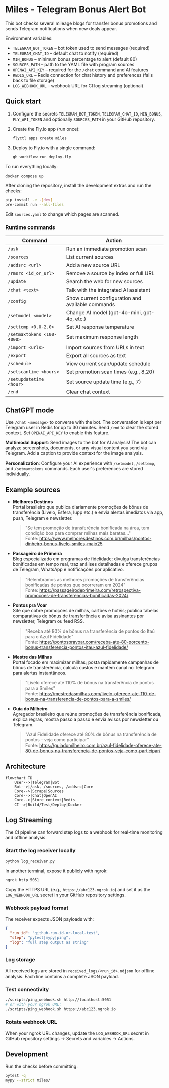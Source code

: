 # Miles - Telegram Bonus Alert Bot

This bot checks several mileage blogs for transfer bonus promotions and sends
Telegram notifications when new deals appear.

Environment variables:

- `TELEGRAM_BOT_TOKEN` – bot token used to send messages (required)
- `TELEGRAM_CHAT_ID` – default chat to notify (required)
- `MIN_BONUS` – minimum bonus percentage to alert (default 80)
- `SOURCES_PATH` – path to the YAML file with program sources
- `OPENAI_API_KEY` – required for the `/chat` command and AI features
- `REDIS_URL` – Redis connection for chat history and preferences (falls back to file storage)
- `LOG_WEBHOOK_URL` – webhook URL for CI log streaming (optional)

## Quick start

1. Configure the secrets `TELEGRAM_BOT_TOKEN`, `TELEGRAM_CHAT_ID`, `MIN_BONUS`,
   `FLY_API_TOKEN` and optionally `SOURCES_PATH` in your GitHub repository.

2. Create the Fly.io app (run once):

   ```bash
   flyctl apps create miles
   ```
3. Deploy to Fly.io with a single command:

   ```bash
   gh workflow run deploy-fly
   ```

To run everything locally:

```bash
docker compose up
```

After cloning the repository, install the development extras and run the checks:

```bash
pip install -e .[dev]
pre-commit run --all-files
```

Edit `sources.yaml` to change which pages are scanned.

### Runtime commands

| Command | Action |
|---------|--------|
| `/ask` | Run an immediate promotion scan |
| `/sources` | List current sources |
| `/addsrc <url>` | Add a new source URL |
| `/rmsrc <id_or_url>` | Remove a source by index or full URL |
| `/update` | Search the web for new sources |
| `/chat <text>` | Talk with the integrated AI assistant |
| `/config` | Show current configuration and available commands |
| `/setmodel <model>` | Change AI model (gpt-4o-mini, gpt-4o, etc.) |
| `/settemp <0.0-2.0>` | Set AI response temperature |
| `/setmaxtokens <100-4000>` | Set maximum response length |
| `/import <urls>` | Import sources from URLs in text |
| `/export` | Export all sources as text |
| `/schedule` | View current scan/update schedule |
| `/setscantime <hours>` | Set promotion scan times (e.g., 8,20) |
| `/setupdatetime <hour>` | Set source update time (e.g., 7) |
| `/end` | Clear chat context |

## ChatGPT mode

Use `/chat <message>` to converse with the bot. The conversation is kept per
Telegram user in Redis for up to 30 minutes. Send `/end` to clear the stored
context. Set `OPENAI_API_KEY` to enable this feature.

**Multimodal Support**: Send images to the bot for AI analysis! The bot can analyze screenshots, documents, or any visual content you send via Telegram. Add a caption to provide context for the image analysis.

**Personalization**: Configure your AI experience with `/setmodel`, `/settemp`, and `/setmaxtokens` commands. Each user's preferences are stored individually.

## Example sources

- **Melhores Destinos**<br>
  Portal brasileiro que publica diariamente promoções de bônus de transferência (Livelo, Esfera, Iupp etc.) e envia alertas imediatos via app, push, Telegram e newsletter.
  > "Se tem promoção de transferência bonificada na área, tem condição boa para comprar milhas mais baratas..."<br>
  Fonte: <https://www.melhoresdestinos.com.br/milhas/pontos-dinheiro-bonus-livelo-smiles-maio25>

- **Passageiro de Primeira**<br>
  Blog especializado em programas de fidelidade; divulga transferências bonificadas em tempo real, traz análises detalhadas e oferece grupos de Telegram, WhatsApp e notificações por aplicativo.
  > "Relembramos as melhores promoções de transferências bonificadas de pontos que ocorreram em 2024"<br>
  Fonte: <https://passageirodeprimeira.com/retrospectiva-promocoes-de-transferencias-bonificadas-2024/>

- **Pontos pra Voar**<br>
  Site que cobre promoções de milhas, cartões e hotéis; publica tabelas comparativas de bônus de transferência e avisa assinantes por newsletter, Telegram ou feed RSS.
  > "Receba até 80% de bônus na transferência de pontos do Itaú para o Azul Fidelidade"<br>
  Fonte: <https://pontospravoar.com/receba-ate-80-porcento-bonus-transferencia-pontos-itau-azul-fidelidade/>

- **Mestre das Milhas**<br>
  Portal focado em maximizar milhas; posta rapidamente campanhas de bônus de transferência, calcula custos e mantém canal no Telegram para alertas instantâneos.
  > "Livelo oferece até 110% de bônus na transferência de pontos para a Smiles"<br>
  Fonte: <https://mestredasmilhas.com/livelo-oferece-ate-110-de-bonus-na-transferencia-de-pontos-para-a-smiles/>

- **Guia do Milheiro**<br>
  Agregador brasileiro que reúne promoções de transferência bonificada, explica regras, mostra passo a passo e envia avisos por newsletter ou Telegram.
  > "Azul Fidelidade oferece até 80% de bônus na transferência de pontos – veja como participar"<br>
  Fonte: <https://guiadomilheiro.com.br/azul-fidelidade-oferece-ate-80-de-bonus-na-transferencia-de-pontos-veja-como-participar/>

## Architecture

```mermaid
flowchart TD
    User-->|Telegram|Bot
    Bot-->|/ask, /sources, /addsrc|Core
    Core-->|Scrape|Sources
    Core-->|Chat|OpenAI
    Core-->|Store context|Redis
    CI-->|Build/Test/Deploy|Docker
```

## Log Streaming

The CI pipeline can forward step logs to a webhook for real-time monitoring and offline analysis.

### Start the log receiver locally

```bash
python log_receiver.py
```

In another terminal, expose it publicly with ngrok:

```bash
ngrok http 5051
```

Copy the HTTPS URL (e.g., `https://abc123.ngrok.io`) and set it as the `LOG_WEBHOOK_URL` secret in your GitHub repository settings.

### Webhook payload format

The receiver expects JSON payloads with:
```json
{
  "run_id": "github-run-id-or-local-test",
  "step": "pytest|mypy|ping",
  "log": "full step output as string"
}
```

### Log storage

All received logs are stored in `received_logs/<run_id>.ndjson` for offline analysis. Each line contains a complete JSON payload.

### Test connectivity

```bash
./scripts/ping_webhook.sh http://localhost:5051
# or with your ngrok URL:
./scripts/ping_webhook.sh https://abc123.ngrok.io
```

### Rotate webhook URL

When your ngrok URL changes, update the `LOG_WEBHOOK_URL` secret in GitHub repository settings → Secrets and variables → Actions.

## Development

Run the checks before committing:

```bash
pytest -q
mypy --strict miles/
```
